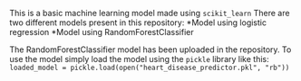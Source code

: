 This is a basic machine learning model made using `scikit_learn` 
There are two different models present in this repository:
*Model using logistic regression
*Model using RandomForestClassifier

The RandomForestClassifier model has been uploaded in the repository. To use the model simply load the model using the `pickle` library like this: 
`loaded_model = pickle.load(open("heart_disease_predictor.pkl", "rb"))`

